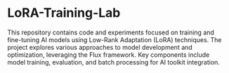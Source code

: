 # LoRA-Training-Lab
This repository contains code and experiments focused on training and fine-tuning AI models using Low-Rank Adaptation (LoRA) techniques. The project explores various approaches to model development and optimization, leveraging the Flux framework. Key components include model training, evaluation, and batch processing for AI toolkit integration. 
